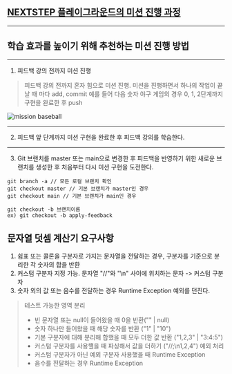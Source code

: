 ## [NEXTSTEP 플레이그라운드의 미션 진행 과정](https://github.com/next-step/nextstep-docs/blob/master/playground/README.md)

---
## 학습 효과를 높이기 위해 추천하는 미션 진행 방법

---
1. 피드백 강의 전까지 미션 진행 
> 피드백 강의 전까지 혼자 힘으로 미션 진행. 미션을 진행하면서 하나의 작업이 끝날 때 마다 add, commit
> 예를 들어 다음 숫자 야구 게임의 경우 0, 1, 2단계까지 구현을 완료한 후 push

![mission baseball](https://raw.githubusercontent.com/next-step/nextstep-docs/master/playground/images/mission_baseball.png)

---
2. 피드백 앞 단계까지 미션 구현을 완료한 후 피드백 강의를 학습한다.

---
3. Git 브랜치를 master 또는 main으로 변경한 후 피드백을 반영하기 위한 새로운 브랜치를 생성한 후 처음부터 다시 미션 구현을 도전한다.

```
git branch -a // 모든 로컬 브랜치 확인
git checkout master // 기본 브랜치가 master인 경우
git checkout main // 기본 브랜치가 main인 경우

git checkout -b 브랜치이름
ex) git checkout -b apply-feedback
```
## 문자열 덧셈 계산기 요구사항
1. 쉼표 또는 콜론을 구분자로 가지는 문자열을 전달하는 경우, 구분자를 기준으로 분리한 각 숫자의 합을 반환
2. 커스텀 구분자 지정 가능. 문자열 "//"와 "\n" 사이에 위치하는 문자 -> 커스텀 구분자 
3. 숫자 외의 값 또는 음수를 전달하는 경우 Runtime Exception 예외를 던진다.
> 테스트 가능한 영역 분리
> - 빈 문자열 또는 null이 들어왔을 때 0을 반환("" | null)
> - 숫자 하나만 들어왔을 때 해당 숫자를 반환 ("1" | "10")
> - 기본 구분자에 대해 분리해 합했을 때 모두 더한 값 반환 ("1,2,3" | "3:4:5")
> - 커스텀 구분자를 사용핼을 때 파싱해서 값을 더하기 ("//;\n1,2,4")
> 예외 처리
> - 커스텀 구분자가 아닌 예외 구분자 사용했을 때 Runtime Exception
> - 음수를 전달하는 경우 Runtime Exception